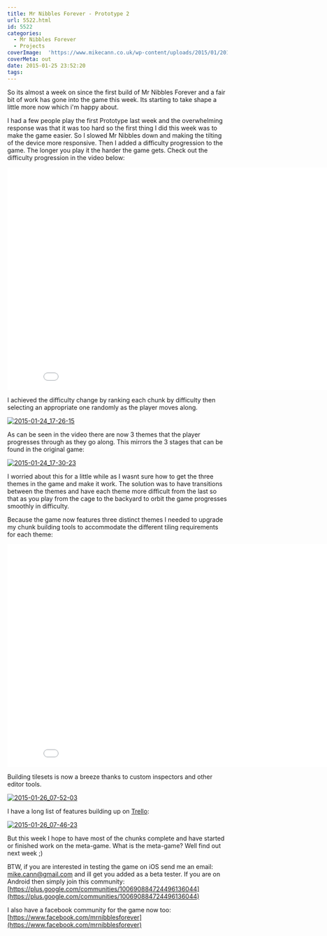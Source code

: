 ```yaml
---
title: Mr Nibbles Forever - Prototype 2
url: 5522.html
id: 5522
categories:
  - Mr Nibbles Forever
  - Projects
coverImage:  'https://www.mikecann.co.uk/wp-content/uploads/2015/01/2015-01-24_17-26-15.png'
coverMeta: out
date: 2015-01-25 23:52:20
tags:
---
```


So its almost a week on since the first build of Mr Nibbles Forever and a fair bit of work has gone into the game this week. Its starting to take shape a little more now which i'm happy about.

<!-- more -->

I had a few people play the first Prototype last week and the overwhelming response was that it was too hard so the first thing I did this week was to make the game easier. So I slowed Mr Nibbles down and making the tilting of the device more responsive. Then I added a difficulty progression to the game. The longer you play it the harder the game gets. Check out the difficulty progression in the video below:

<iframe width="854" height="510" src="//www.youtube.com/embed/-XXg4rYJfmA?list=UU9-RJld8R0v5ywwBT8csdZA" frameborder="0" allowfullscreen></iframe>

I achieved the difficulty change by ranking each chunk by difficulty then selecting an appropriate one randomly as the player moves along.

[![2015-01-24_17-26-15](https://www.mikecann.co.uk/wp-content/uploads/2015/01/2015-01-24_17-26-15.png)](https://www.mikecann.co.uk/wp-content/uploads/2015/01/2015-01-24_17-26-15.png)

As can be seen in the video there are now 3 themes that the player progresses through as they go along. This mirrors the 3 stages that can be found in the original game:

[![2015-01-24_17-30-23](https://www.mikecann.co.uk/wp-content/uploads/2015/01/2015-01-24_17-30-23-1024x416.png)](https://www.mikecann.co.uk/wp-content/uploads/2015/01/2015-01-24_17-30-23.png)

I worried about this for a little while as I wasnt sure how to get the three themes in the game and make it work. The solution was to have transitions between the themes and have each theme more difficult from the last so that as you play from the cage to the backyard to orbit the game progresses smoothly in difficulty.

Because the game now features three distinct themes I needed to upgrade my chunk building tools to accommodate the different tiling requirements for each theme:

<iframe width="854" height="510" src="//www.youtube.com/embed/kI3iLU1oRgE?list=UU9-RJld8R0v5ywwBT8csdZA" frameborder="0" allowfullscreen></iframe>

Building tilesets is now a breeze thanks to custom inspectors and other editor tools.

[![2015-01-26_07-52-03](https://www.mikecann.co.uk/wp-content/uploads/2015/01/2015-01-26_07-52-03.png)](https://www.mikecann.co.uk/wp-content/uploads/2015/01/2015-01-26_07-52-03.png)

I have a long list of features building up on [Trello](https://trello.com/b/Ic11WQzF/mr-nibbles-forever):

[![2015-01-26_07-46-23](https://www.mikecann.co.uk/wp-content/uploads/2015/01/2015-01-26_07-46-23.png)](https://www.mikecann.co.uk/wp-content/uploads/2015/01/2015-01-26_07-46-23.png)

But this week I hope to have most of the chunks complete and have started or finished work on the meta-game. What is the meta-game? Well find out next week ;)

BTW, if you are interested in testing the game on iOS send me an email: mike.cann@gmail.com and ill get you added as a beta tester. If you are on Android then simply join this community: [https://plus.google.com/communities/100690884724496136044](https://plus.google.com/communities/100690884724496136044)

I also have a facebook community for the game now too: [https://www.facebook.com/mrnibblesforever](https://www.facebook.com/mrnibblesforever)
